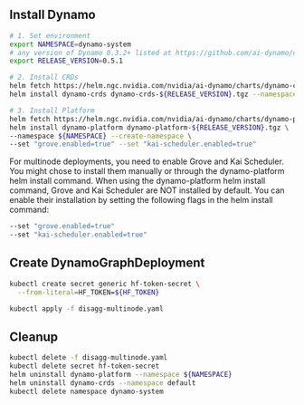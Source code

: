 ## Install Dynamo 

```bash
# 1. Set environment
export NAMESPACE=dynamo-system
# any version of Dynamo 0.3.2+ listed at https://github.com/ai-dynamo/dynamo/releases
export RELEASE_VERSION=0.5.1

# 2. Install CRDs
helm fetch https://helm.ngc.nvidia.com/nvidia/ai-dynamo/charts/dynamo-crds-${RELEASE_VERSION}.tgz
helm install dynamo-crds dynamo-crds-${RELEASE_VERSION}.tgz --namespace default

# 3. Install Platform
helm fetch https://helm.ngc.nvidia.com/nvidia/ai-dynamo/charts/dynamo-platform-${RELEASE_VERSION}.tgz
helm install dynamo-platform dynamo-platform-${RELEASE_VERSION}.tgz \
--namespace ${NAMESPACE} --create-namespace \
--set "grove.enabled=true" --set "kai-scheduler.enabled=true"
```

For multinode deployments, you need to enable Grove and Kai Scheduler. You might chose to install them manually or through the dynamo-platform helm install command. When using the dynamo-platform helm install command, Grove and Kai Scheduler are NOT installed by default. You can enable their installation by setting the following flags in the helm install command:

```bash
--set "grove.enabled=true"
--set "kai-scheduler.enabled=true"
```

## Create DynamoGraphDeployment

```bash
kubectl create secret generic hf-token-secret \
  --from-literal=HF_TOKEN=${HF_TOKEN}

kubectl apply -f disagg-multinode.yaml
```

## Cleanup

```bash
kubectl delete -f disagg-multinode.yaml
kubectl delete secret hf-token-secret
helm uninstall dynamo-platform --namespace ${NAMESPACE}
helm uninstall dynamo-crds --namespace default
kubectl delete namespace dynamo-system
```